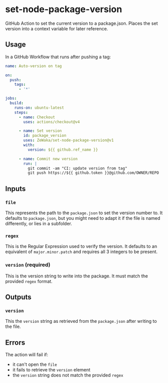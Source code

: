 # set-node-package-version

GitHub Action to set the current version to a package.json.
Places the set version into a context variable for later reference.

## Usage

In a GitHub Workflow that runs after pushing a tag:

```yaml
name: Auto-version on tag

on:
  push:
    tags:
      - '*'

jobs:
  build:
    runs-on: ubuntu-latest
    steps:
      - name: Checkout
        uses: actions/checkout@v4

      - name: Set version
        id: package_version
        uses: ZeWaka/set-node-package-version@v1
        with:
          version: ${{ github.ref_name }}

      - name: Commit new version
        run: |
          git commit -am "CI: update version from tag"
          git push https://${{ github.token }}@github.com/OWNER/REPO
```

## Inputs

### `file`

This represents the path to the `package.json` to set the version number to.
It defaults to `package.json`,
but you might need to adapt it if the file is named differently,
or lies in a subfolder.

### `regex`

This is the Regular Expression used to verify the version.
It defaults to an equivalent of `major.minor.patch` and requires all 3 integers to be present.

### `version` (required)

This is the version string to write into the package.
It must match the provided `regex` format.

## Outputs

### `version`

This the `version` string as retrieved from the `package.json` after writing to the file.

## Errors

The action will fail if:

* it can't open the `file`
* it fails to retrieve the `version` element
* the `version` string does not match the provided `regex`
